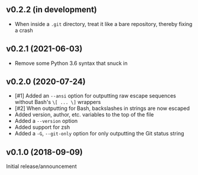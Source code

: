 v0.2.2 (in development)
-----------------------
- When inside a `.git` directory, treat it like a bare repository, thereby
  fixing a crash

v0.2.1 (2021-06-03)
-------------------
- Remove some Python 3.6 syntax that snuck in

v0.2.0 (2020-07-24)
-------------------
- [#1] Added an `--ansi` option for outputting raw escape sequences without
  Bash's `\[ ... \]` wrappers
- [#2] When outputting for Bash, backslashes in strings are now escaped
- Added version, author, etc. variables to the top of the file
- Added a `--version` option
- Added support for zsh
- Added a `-G`, `--git-only` option for only outputting the Git status string

v0.1.0 (2018-09-09)
-------------------
Initial release/announcement
